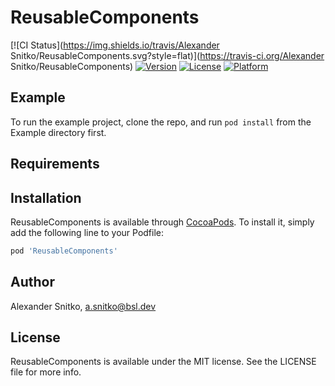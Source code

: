 # ReusableComponents

[![CI Status](https://img.shields.io/travis/Alexander Snitko/ReusableComponents.svg?style=flat)](https://travis-ci.org/Alexander Snitko/ReusableComponents)
[![Version](https://img.shields.io/cocoapods/v/ReusableComponents.svg?style=flat)](https://cocoapods.org/pods/ReusableComponents)
[![License](https://img.shields.io/cocoapods/l/ReusableComponents.svg?style=flat)](https://cocoapods.org/pods/ReusableComponents)
[![Platform](https://img.shields.io/cocoapods/p/ReusableComponents.svg?style=flat)](https://cocoapods.org/pods/ReusableComponents)

## Example

To run the example project, clone the repo, and run `pod install` from the Example directory first.

## Requirements

## Installation

ReusableComponents is available through [CocoaPods](https://cocoapods.org). To install
it, simply add the following line to your Podfile:

```ruby
pod 'ReusableComponents'
```

## Author

Alexander Snitko, a.snitko@bsl.dev

## License

ReusableComponents is available under the MIT license. See the LICENSE file for more info.
